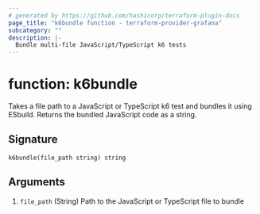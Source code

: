 ```yaml
---
# generated by https://github.com/hashicorp/terraform-plugin-docs
page_title: "k6bundle function - terraform-provider-grafana"
subcategory: ""
description: |-
  Bundle multi-file JavaScript/TypeScript k6 tests
---
```


# function: k6bundle

Takes a file path to a JavaScript or TypeScript k6 test and bundles it using ESbuild. Returns the bundled JavaScript code as a string.



## Signature

<!-- signature generated by tfplugindocs -->
```text
k6bundle(file_path string) string
```

## Arguments

<!-- arguments generated by tfplugindocs -->
1. `file_path` (String) Path to the JavaScript or TypeScript file to bundle

